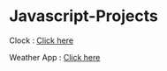 # Javascript-Projects
<p>Clock :  <a href="https://kareena18.github.io/Javascript-Projects/Clock/">Click here</a></p>
<p>Weather App :  <a href="https://kareena18.github.io/Javascript-Projects/Weather%20App/">Click here</a></p>

